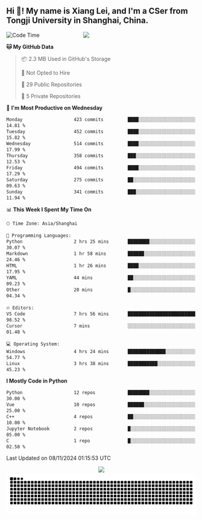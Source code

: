 <h2 align="left">Hi 👋! My name is Xiang Lei, and I'm a CSer from Tongji University in Shanghai, China.</h2>


<img align= "right" width= "300" src= "https://pa1.narvii.com/6580/8098c6e9207376889eeb0532d9f5a0723c4d73f5_hq.gif"/>


<!--START_SECTION:waka-->
![Code Time](http://img.shields.io/badge/Code%20Time-609%20hrs%2012%20mins-blue)

**🐱 My GitHub Data** 

> 📦 2.3 MB Used in GitHub's Storage 
 > 
> 🚫 Not Opted to Hire
 > 
> 📜 29 Public Repositories 
 > 
> 🔑 5 Private Repositories 
 > 
📅 **I'm Most Productive on Wednesday** 

```text
Monday                   423 commits         ████░░░░░░░░░░░░░░░░░░░░░   14.81 % 
Tuesday                  452 commits         ████░░░░░░░░░░░░░░░░░░░░░   15.82 % 
Wednesday                514 commits         ████░░░░░░░░░░░░░░░░░░░░░   17.99 % 
Thursday                 358 commits         ███░░░░░░░░░░░░░░░░░░░░░░   12.53 % 
Friday                   494 commits         ████░░░░░░░░░░░░░░░░░░░░░   17.29 % 
Saturday                 275 commits         ██░░░░░░░░░░░░░░░░░░░░░░░   09.63 % 
Sunday                   341 commits         ███░░░░░░░░░░░░░░░░░░░░░░   11.94 % 
```


📊 **This Week I Spent My Time On** 

```text
🕑︎ Time Zone: Asia/Shanghai

💬 Programming Languages: 
Python                   2 hrs 25 mins       ████████░░░░░░░░░░░░░░░░░   30.07 % 
Markdown                 1 hr 58 mins        ██████░░░░░░░░░░░░░░░░░░░   24.46 % 
HTML                     1 hr 26 mins        ████░░░░░░░░░░░░░░░░░░░░░   17.95 % 
YAML                     44 mins             ██░░░░░░░░░░░░░░░░░░░░░░░   09.23 % 
Other                    20 mins             █░░░░░░░░░░░░░░░░░░░░░░░░   04.34 % 

🔥 Editors: 
VS Code                  7 hrs 56 mins       █████████████████████████   98.52 % 
Cursor                   7 mins              ░░░░░░░░░░░░░░░░░░░░░░░░░   01.48 % 

💻 Operating System: 
Windows                  4 hrs 24 mins       ██████████████░░░░░░░░░░░   54.77 % 
Linux                    3 hrs 38 mins       ███████████░░░░░░░░░░░░░░   45.23 % 
```

**I Mostly Code in Python** 

```text
Python                   12 repos            ████████░░░░░░░░░░░░░░░░░   30.00 % 
Vue                      10 repos            ██████░░░░░░░░░░░░░░░░░░░   25.00 % 
C++                      4 repos             ██░░░░░░░░░░░░░░░░░░░░░░░   10.00 % 
Jupyter Notebook         2 repos             █░░░░░░░░░░░░░░░░░░░░░░░░   05.00 % 
C                        1 repo              █░░░░░░░░░░░░░░░░░░░░░░░░   02.50 % 
```




 Last Updated on 08/11/2024 01:15:53 UTC
<!--END_SECTION:waka-->


<div align="center">
  <img src="https://github-readme-stats.vercel.app/api?username=Lei00764&show_icons=true&theme=radical" />
 </div>

 <div align="center">

<picture>
  <source media="(prefers-color-scheme: dark)" srcset="https://raw.githubusercontent.com/Lei00764/Lei00764/output/github-contribution-grid-snake-dark.svg">
  <source media="(prefers-color-scheme: light)" srcset="https://raw.githubusercontent.com/Lei00764/Lei00764/output/github-contribution-grid-snake.svg">
  <img alt="github contribution grid snake animation" src="https://raw.githubusercontent.com/Lei00764/Lei00764/output/github-contribution-grid-snake.svg">
</picture>

</div>

